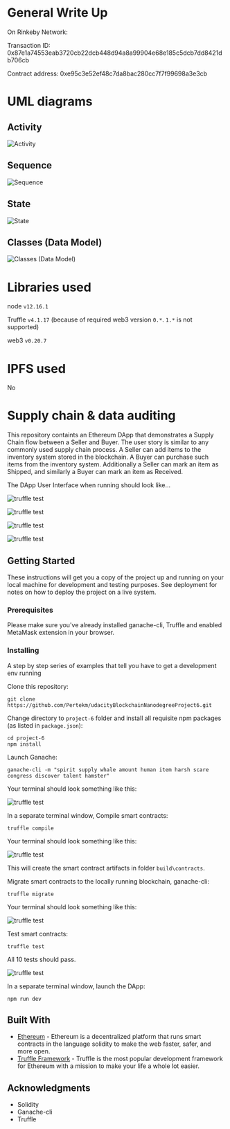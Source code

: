 # General Write Up
On Rinkeby Network:

Transaction ID: 0x87e1a74553eab3720cb22dcb448d94a8a99904e68e185c5dcb7dd8421db706cb

Contract address: 0xe95c3e52ef48c7da8bac280cc7f7f99698a3e3cb

# UML diagrams

## Activity
![Activity](Project_write-up/Supply_Chain_UML_Acitivity.png)

## Sequence
![Sequence](Project_write-up/Supply_Chain_UML_Sequence.png)

## State
![State](Project_write-up/Supply_Chain_UML_State.png)

## Classes (Data Model)
![Classes (Data Model)](Project_write-up/Supply_Chain_UML_Class.png)

# Libraries used

node `v12.16.1`

Truffle `v4.1.17` (because of required web3 version `0.*`. `1.*` is not supported)

web3 `v0.20.7`

# IPFS used

No

# Supply chain & data auditing

This repository containts an Ethereum DApp that demonstrates a Supply Chain flow between a Seller and Buyer. The user story is similar to any commonly used supply chain process. A Seller can add items to the inventory system stored in the blockchain. A Buyer can purchase such items from the inventory system. Additionally a Seller can mark an item as Shipped, and similarly a Buyer can mark an item as Received.

The DApp User Interface when running should look like...

![truffle test](images/ftc_product_overview.png)

![truffle test](images/ftc_farm_details.png)

![truffle test](images/ftc_product_details.png)

![truffle test](images/ftc_transaction_history.png)


## Getting Started

These instructions will get you a copy of the project up and running on your local machine for development and testing purposes. See deployment for notes on how to deploy the project on a live system.

### Prerequisites

Please make sure you've already installed ganache-cli, Truffle and enabled MetaMask extension in your browser.

### Installing

A step by step series of examples that tell you have to get a development env running

Clone this repository:

```
git clone https://github.com/Pertekm/udacityBlockchainNanodegreeProject6.git
```

Change directory to ```project-6``` folder and install all requisite npm packages (as listed in ```package.json```):

```
cd project-6
npm install
```

Launch Ganache:

```
ganache-cli -m "spirit supply whale amount human item harsh scare congress discover talent hamster"
```

Your terminal should look something like this:

![truffle test](images/ganache-cli.png)

In a separate terminal window, Compile smart contracts:

```
truffle compile
```

Your terminal should look something like this:

![truffle test](images/truffle_compile.png)

This will create the smart contract artifacts in folder ```build\contracts```.

Migrate smart contracts to the locally running blockchain, ganache-cli:

```
truffle migrate
```

Your terminal should look something like this:

![truffle test](images/truffle_migrate.png)

Test smart contracts:

```
truffle test
```

All 10 tests should pass.

![truffle test](images/truffle_test.png)

In a separate terminal window, launch the DApp:

```
npm run dev
```

## Built With

* [Ethereum](https://www.ethereum.org/) - Ethereum is a decentralized platform that runs smart contracts in the language solidity
to make the web faster, safer, and more open.
* [Truffle Framework](http://truffleframework.com/) - Truffle is the most popular development framework for Ethereum with a mission to make your life a whole lot easier.


## Acknowledgments

* Solidity
* Ganache-cli
* Truffle
